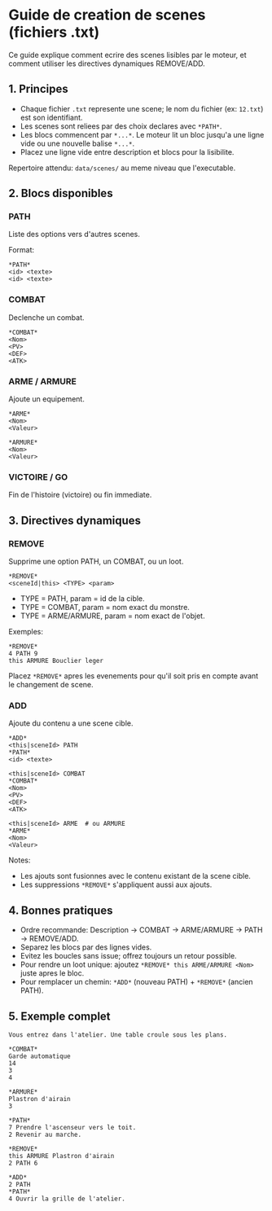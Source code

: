 # Guide de creation de scenes (fichiers .txt)

Ce guide explique comment ecrire des scenes lisibles par le moteur, et comment utiliser les directives dynamiques REMOVE/ADD.

## 1. Principes
- Chaque fichier `.txt` represente une scene; le nom du fichier (ex: `12.txt`) est son identifiant.
- Les scenes sont reliees par des choix declares avec `*PATH*`.
- Les blocs commencent par `*...*`. Le moteur lit un bloc jusqu'a une ligne vide ou une nouvelle balise `*...*`.
- Placez une ligne vide entre description et blocs pour la lisibilite.

Repertoire attendu: `data/scenes/` au meme niveau que l'executable.

## 2. Blocs disponibles

### PATH
Liste des options vers d'autres scenes.

Format:
```
*PATH*
<id> <texte>
<id> <texte>
```

### COMBAT
Declenche un combat.
```
*COMBAT*
<Nom>
<PV>
<DEF>
<ATK>
```

### ARME / ARMURE
Ajoute un equipement.
```
*ARME*
<Nom>
<Valeur>

*ARMURE*
<Nom>
<Valeur>
```

### VICTOIRE / GO
Fin de l'histoire (victoire) ou fin immediate.

## 3. Directives dynamiques

### REMOVE
Supprime une option PATH, un COMBAT, ou un loot.
```
*REMOVE*
<sceneId|this> <TYPE> <param>
```
- TYPE = PATH, param = id de la cible.
- TYPE = COMBAT, param = nom exact du monstre.
- TYPE = ARME/ARMURE, param = nom exact de l'objet.

Exemples:
```
*REMOVE*
4 PATH 9
this ARMURE Bouclier leger
```

Placez `*REMOVE*` apres les evenements pour qu'il soit pris en compte avant le changement de scene.

### ADD
Ajoute du contenu a une scene cible.
```
*ADD*
<this|sceneId> PATH
*PATH*
<id> <texte>

<this|sceneId> COMBAT
*COMBAT*
<Nom>
<PV>
<DEF>
<ATK>

<this|sceneId> ARME  # ou ARMURE
*ARME*
<Nom>
<Valeur>
```
Notes:
- Les ajouts sont fusionnes avec le contenu existant de la scene cible.
- Les suppressions `*REMOVE*` s'appliquent aussi aux ajouts.

## 4. Bonnes pratiques
- Ordre recommande: Description -> COMBAT -> ARME/ARMURE -> PATH -> REMOVE/ADD.
- Separez les blocs par des lignes vides.
- Evitez les boucles sans issue; offrez toujours un retour possible.
- Pour rendre un loot unique: ajoutez `*REMOVE* this ARME/ARMURE <Nom>` juste apres le bloc.
- Pour remplacer un chemin: `*ADD*` (nouveau PATH) + `*REMOVE*` (ancien PATH).

## 5. Exemple complet
```
Vous entrez dans l'atelier. Une table croule sous les plans.

*COMBAT*
Garde automatique
14
3
4

*ARMURE*
Plastron d'airain
3

*PATH*
7 Prendre l'ascenseur vers le toit.
2 Revenir au marche.

*REMOVE*
this ARMURE Plastron d'airain
2 PATH 6

*ADD*
2 PATH
*PATH*
4 Ouvrir la grille de l'atelier.
```
